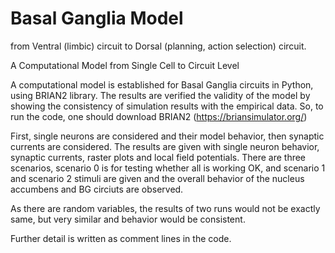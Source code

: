 # Basal Ganglia Model
from Ventral (limbic) circuit to Dorsal (planning, action selection) circuit.

A Computational Model from Single Cell to Circuit Level

A computational model is established for Basal Ganglia circuits in Python, using BRIAN2 library. The results are verified the validity of the model by showing the consistency of simulation results with the empirical data. So, to run the code, one should download BRIAN2 (https://briansimulator.org/)

First, single neurons are considered and their model behavior, then synaptic currents are considered. The results are given with single neuron behavior, synaptic currents, raster plots and local field potentials. There are three scenarios, scenario 0 is for testing whether all is working OK, and scenario 1 and scenario 2 stimuli are given and the overall behavior of the nucleus accumbens and BG circiuts are observed.

As there are random variables, the results of two runs would not be exactly same, but very similar and behavior would be consistent.

Further detail is written as comment lines in the code.

